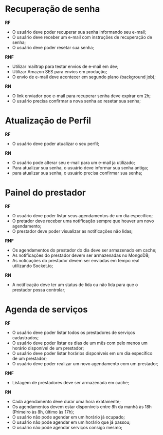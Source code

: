 # Recuperação de senha

**RF**

- O usuário deve poder recuperar sua senha informando seu e-mail;
- O usuário deve receber um e-mail com instruções de recuperação de senha;
- O usuário deve poder resetar sua senha;

**RNF**

- Utilizar mailtrap para testar envios de e-mail em dev;
- Utilizar Amazon SES para envios em produção;
- O envio de e-mail deve acontecer em segundo plano (background job);

**RN**

- O link enviador poe e-mail para recuperar senha deve expirar em 2h;
- O usuário precisa confirmar a nova senha ao resetar sua senha;

# Atualização de Perfil

**RF**

- O usuário deve poder atualizar o seu perfil;

**RN**

- O usuário pode alterar seu e-mail para um e-mail ja utilizado;
- Para atualizar sua senha, o usuário deve informar sua senha antiga;
- para atualizar sua senha, o usuário precisa confirmar sua senha;

# Painel do prestador

**RF**

- O usuário deve poder listar seus agendamentos de um dia específico;
- O pretador deve receber uma notificação sempre que houver um novo agendamento;
- O prestador deve poder visualizar as notificações não lidas;

**RNF**

- Os agendamentos do prestador do dia deve ser armazenado em cache;
- As notificações do prestador devem ser armazenadas no MongoDB;
- As noticações do prestador devem ser enviadas em tempo real utilizando Socket.io;

**RN**

- A notificação deve ter um status de lida ou não lida para que o prestador possa controlar;

# Agenda de serviços

**RF**

- O usuário deve poder listar todos os prestadores de serviços cadastrados;
- O usuário deve poder listar os dias de um mês com pelo menos um horário disponível de um prestador;
- O usuário deve poder listar horários disponíveis em um dia específico de um prestador;
- O usuário deve poder realizar um novo agendamento com um prestador;

**RNF**

- Listagem de prestadores deve ser armazenada em cache;

**RN**

- Cada agendamento deve durar uma hora exatamente;
- Os agendamentos devem estar disponíveis entre 8h da manhã às 18h (Primeiro às 8h, último às 17h);
- O usuário não pode agendar em um horário já ocupado;
- O usuário não pode agendar em um horário que já passou;
- O usuário não pode agendar serviços consigo mesmo;

